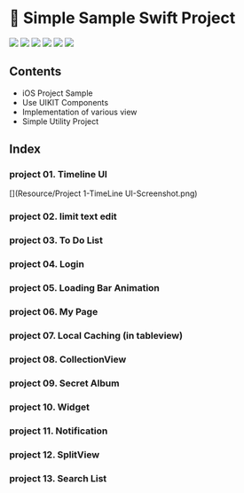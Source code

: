 # 📱 Simple Sample Swift Project
![](https://img.shields.io/badge/Platform-iOS-green.svg)
![](https://img.shields.io/badge/swift-4.0-orange.svg)
![](https://img.shields.io/badge/category-Utility-blue.svg)
![](https://img.shields.io/badge/Character-Blog-brightgreen.svg)
![](https://img.shields.io/badge/channel-youtube-red.svg)
![](https://img.shields.io/badge/Progress-ing-yellow.svg)

## Contents
* iOS Project Sample
* Use UIKIT Components
* Implementation of various view
* Simple Utility Project

## Index
### project 01. Timeline UI
[](Resource/Project 1-TimeLine UI-Screenshot.png)
### project 02. limit text edit
### project 03. To Do List
### project 04. Login
### project 05. Loading Bar Animation
### project 06. My Page
### project 07. Local Caching (in tableview)
### project 08. CollectionView
### project 09. Secret Album
### project 10. Widget
### project 11. Notification
### project 12. SplitView
### project 13. Search List
